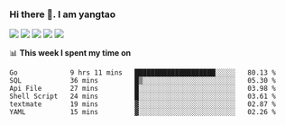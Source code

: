 ### Hi there 👋. I am yangtao 

<!-- **runtu666/runtu666** is a ✨ _special_ ✨ repository because its `README.md` (this file) appears on your GitHub profile. -->

![](https://github-profile-summary-cards.vercel.app/api/cards/profile-details?username=runtu666&theme=github)
![](https://github-profile-summary-cards.vercel.app/api/cards/repos-per-language?username=runtu666&theme=github)
![](https://github-profile-summary-cards.vercel.app/api/cards/most-commit-language?username=runtu666&theme=github)
![](https://github-profile-summary-cards.vercel.app/api/cards/stats?&username=runtu666&theme=github)
![](https://github-profile-summary-cards.vercel.app/api/cards/productive-time?username=runtu666&theme=github)

📊 **This week I spent my time on**
<!--START_SECTION:waka-->

```text
Go             9 hrs 11 mins   ████████████████████░░░░░   80.13 %
SQL            36 mins         █▒░░░░░░░░░░░░░░░░░░░░░░░   05.30 %
Api File       27 mins         █░░░░░░░░░░░░░░░░░░░░░░░░   03.98 %
Shell Script   24 mins         █░░░░░░░░░░░░░░░░░░░░░░░░   03.61 %
textmate       19 mins         ▓░░░░░░░░░░░░░░░░░░░░░░░░   02.87 %
YAML           15 mins         ▓░░░░░░░░░░░░░░░░░░░░░░░░   02.26 %
```

<!--END_SECTION:waka-->


[comment]: <> (Here are some ideas to get you started:)

[comment]: <> (- 🔭 I’m currently working on tal)

[comment]: <> (- 🌱 I’m currently learning devops)

[comment]: <> (- 👯 I’m looking to collaborate on ...)

[comment]: <> (- 🤔 I’m looking for help with ...)

[comment]: <> (- 💬 Ask me about ...)

[comment]: <> (- 📫 How to reach me: ...)

[comment]: <> (- 😄 Pronouns: ...)

[comment]: <> (- ⚡ Fun fact: ...)
